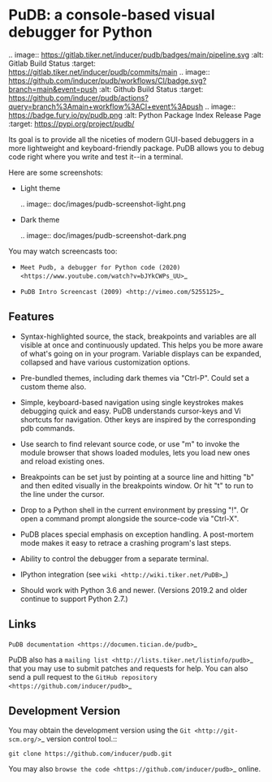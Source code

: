PuDB: a console-based visual debugger for Python
================================================

.. image:: https://gitlab.tiker.net/inducer/pudb/badges/main/pipeline.svg
    :alt: Gitlab Build Status
    :target: https://gitlab.tiker.net/inducer/pudb/commits/main
.. image:: https://github.com/inducer/pudb/workflows/CI/badge.svg?branch=main&event=push
    :alt: Github Build Status
    :target: https://github.com/inducer/pudb/actions?query=branch%3Amain+workflow%3ACI+event%3Apush
.. image:: https://badge.fury.io/py/pudb.png
    :alt: Python Package Index Release Page
    :target: https://pypi.org/project/pudb/

Its goal is to provide all the niceties of modern GUI-based debuggers in a
more lightweight and keyboard-friendly package. PuDB allows you to debug code
right where you write and test it--in a terminal.

Here are some screenshots:

* Light theme

  .. image:: doc/images/pudb-screenshot-light.png

* Dark theme

  .. image:: doc/images/pudb-screenshot-dark.png

You may watch screencasts too:

* `Meet Pudb, a debugger for Python code (2020) <https://www.youtube.com/watch?v=bJYkCWPs_UU>`_

* `PuDB Intro Screencast (2009) <http://vimeo.com/5255125>`_

Features
--------

* Syntax-highlighted source, the stack, breakpoints and variables are all
  visible at once and continuously updated. This helps you be more aware of
  what's going on in your program. Variable displays can be expanded, collapsed
  and have various customization options.

* Pre-bundled themes, including dark themes via "Ctrl-P". Could set a custom theme also.

* Simple, keyboard-based navigation using single keystrokes makes debugging
  quick and easy. PuDB understands cursor-keys and Vi shortcuts for navigation.
  Other keys are inspired by the corresponding pdb commands.

* Use search to find relevant source code, or use "m" to invoke the module
  browser that shows loaded modules, lets you load new ones and reload existing
  ones.

* Breakpoints can be set just by pointing at a source line and hitting "b" and
  then edited visually in the breakpoints window.  Or hit "t" to run to the line
  under the cursor.

* Drop to a Python shell in the current environment by pressing "!".
  Or open a command prompt alongside the source-code via "Ctrl-X".

* PuDB places special emphasis on exception handling. A post-mortem mode makes
  it easy to retrace a crashing program's last steps.

* Ability to control the debugger from a separate terminal.

* IPython integration (see `wiki <http://wiki.tiker.net/PuDB>`_)

* Should work with Python 3.6 and newer. (Versions 2019.2 and older continue
  to support Python 2.7.)

Links
-----

`PuDB documentation <https://documen.tician.de/pudb>`_

PuDB also has a `mailing list <http://lists.tiker.net/listinfo/pudb>`_ that
you may use to submit patches and requests for help.  You can also send a pull
request to the `GitHub repository <https://github.com/inducer/pudb>`_

Development Version
-------------------

You may obtain the development version using the `Git <http://git-scm.org/>`_
version control tool.::

    git clone https://github.com/inducer/pudb.git

You may also `browse the code <https://github.com/inducer/pudb>`_ online.
